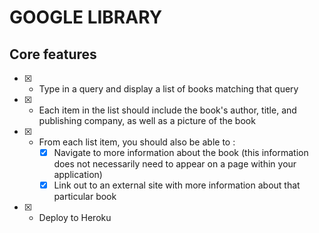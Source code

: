 # GOOGLE LIBRARY

## Core features

- [x] - Type in a query and display a list of books matching that query

- [x] - Each item in the list should include the book's author, title, and publishing company, as well as a picture of the book

- [x] - From each list item, you should also be able to :
      - [x] Navigate to more information about the book (this information does not necessarily need to appear on a page within your application)
      - [x] Link out to an external site with more information about that particular book

- [x] - Deploy to Heroku
